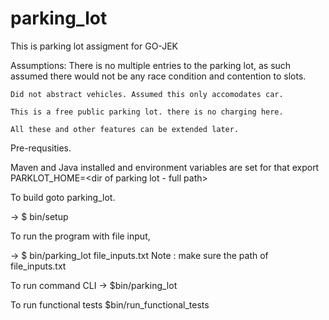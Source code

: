 # parking_lot
This is parking lot assigment for GO-JEK

Assumptions:
    There is no multiple entries to the parking lot, as such assumed there would not be
     any race condition and contention to slots.

    Did not abstract vehicles. Assumed this only accomodates car.

    This is a free public parking lot. there is no charging here. 

    All these and other features can be extended later.

Pre-requsities. 

   Maven and Java installed and environment variables are set for that
   export PARKLOT_HOME=<dir of parking lot - full path>

To build goto parking_lot.

   -> $ bin/setup

To run the program with file input,

  -> $ bin/parking_lot file_inputs.txt
     Note : make sure the path of file_inputs.txt 

To run command CLI
   -> $bin/parking_lot  
   
To run functional tests
   $bin/run_functional_tests